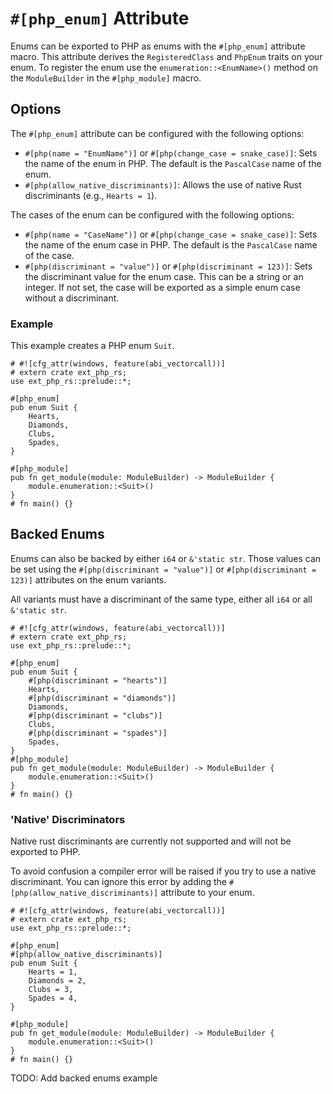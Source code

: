 # `#[php_enum]` Attribute

Enums can be exported to PHP as enums with the `#[php_enum]` attribute macro.
This attribute derives the `RegisteredClass` and `PhpEnum` traits on your enum.
To register the enum use the `enumeration::<EnumName>()` method on the `ModuleBuilder`
in the `#[php_module]` macro.

## Options

The `#[php_enum]` attribute can be configured with the following options:
- `#[php(name = "EnumName")]` or `#[php(change_case = snake_case)]`: Sets the name of the enum in PHP.
  The default is the `PascalCase` name of the enum.
- `#[php(allow_native_discriminants)]`: Allows the use of native Rust discriminants (e.g., `Hearts = 1`).

The cases of the enum can be configured with the following options:
- `#[php(name = "CaseName")]` or `#[php(change_case = snake_case)]`: Sets the name of the enum case in PHP.
  The default is the `PascalCase` name of the case.
- `#[php(discriminant = "value")]` or `#[php(discriminant = 123)]`: Sets the discriminant value for the enum case.
  This can be a string or an integer. If not set, the case will be exported as a simple enum case without a discriminant.

### Example

This example creates a PHP enum `Suit`.

```rust,no_run
# #![cfg_attr(windows, feature(abi_vectorcall))]
# extern crate ext_php_rs;
use ext_php_rs::prelude::*;

#[php_enum]
pub enum Suit {
    Hearts,
    Diamonds,
    Clubs,
    Spades,
}

#[php_module]
pub fn get_module(module: ModuleBuilder) -> ModuleBuilder {
    module.enumeration::<Suit>()
}
# fn main() {}
```

## Backed Enums
Enums can also be backed by either `i64` or `&'static str`. Those values can be set using the
`#[php(discriminant = "value")]` or `#[php(discriminant = 123)]` attributes on the enum variants.

All variants must have a discriminant of the same type, either all `i64` or all `&'static str`.

```rust,no_run
# #![cfg_attr(windows, feature(abi_vectorcall))]
# extern crate ext_php_rs;
use ext_php_rs::prelude::*;

#[php_enum]
pub enum Suit {
    #[php(discriminant = "hearts")]
    Hearts,
    #[php(discriminant = "diamonds")]
    Diamonds,
    #[php(discriminant = "clubs")]
    Clubs,
    #[php(discriminant = "spades")]
    Spades,
}
#[php_module]
pub fn get_module(module: ModuleBuilder) -> ModuleBuilder {
    module.enumeration::<Suit>()
}
# fn main() {}
```

### 'Native' Discriminators
Native rust discriminants are currently not supported and will not be exported to PHP.

To avoid confusion a compiler error will be raised if you try to use a native discriminant.
You can ignore this error by adding the `#[php(allow_native_discriminants)]` attribute to your enum.

```rust,no_run
# #![cfg_attr(windows, feature(abi_vectorcall))]
# extern crate ext_php_rs;
use ext_php_rs::prelude::*;

#[php_enum]
#[php(allow_native_discriminants)]
pub enum Suit {
    Hearts = 1,
    Diamonds = 2,
    Clubs = 3,
    Spades = 4,
}

#[php_module]
pub fn get_module(module: ModuleBuilder) -> ModuleBuilder {
    module.enumeration::<Suit>()
}
# fn main() {}
```


TODO: Add backed enums example
